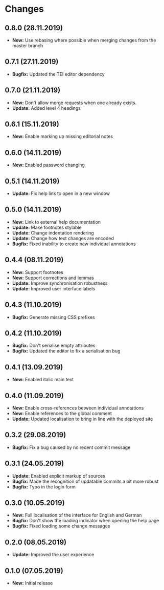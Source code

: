# Changes

## 0.8.0 (28.11.2019)

* **New:** Use rebasing where possible when merging changes from the master branch

## 0.7.1 (27.11.2019)

* **Bugfix:** Updated the TEI editor dependency

## 0.7.0 (21.11.2019)

* **New:** Don't allow merge requests when one already exists.
* **Update:** Added level 4 headings

## 0.6.1 (15.11.2019)

* **New:** Enable marking up missing editorial notes

## 0.6.0 (14.11.2019)

* **New:** Enabled password changing

## 0.5.1 (14.11.2019)

* **Update:** Fix help link to open in a new window

## 0.5.0 (14.11.2019)

* **New:** Link to external help documentation
* **Update:** Make footnotes stylable
* **Update:** Change indentation rendering
* **Update:** Change how text changes are encoded
* **Bugfix:** Fixed inability to create new individual annotations

## 0.4.4 (08.11.2019)

* **New:** Support footnotes
* **New:** Support corrections and lemmas
* **Update:** Improve synchronisation robustness
* **Update:** Improved user interface labels

## 0.4.3 (11.10.2019)

* **Bugfix:** Generate missing CSS prefixes

## 0.4.2 (11.10.2019)

* **Bugfix:** Don't serialise empty attributes
* **Bugfix:** Updated the editor to fix a serialisation bug

## 0.4.1 (13.09.2019)

* **New:** Enabled italic main text

## 0.4.0 (11.09.2019)

* **New:** Enable cross-references between individual annotations
* **New:** Enable references to the global comment
* **Update:** Updated localisation to bring in line with the deployed site

## 0.3.2 (29.08.2019)

* **Bugfix:** Fix a bug caused by no recent commit message

## 0.3.1 (24.05.2019)

* **Update:** Enabled explicit markup of sources
* **Bugfix:** Made the recognition of updatable commits a bit more robust
* **Bugfix:** Typo in the login form

## 0.3.0 (10.05.2019)

* **New:** Full localisation of the interface for English and German
* **Bugfix:** Don't show the loading indicator when opening the help page
* **Bugfix:** Fixed loading some change messages

## 0.2.0 (08.05.2019)

* **Update:** Improved the user experience

## 0.1.0 (07.05.2019)

* **New:** Initial release
